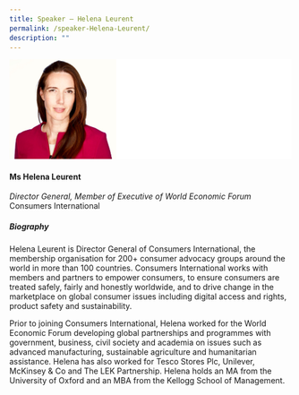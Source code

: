 ```yaml
---
title: Speaker – Helena Leurent
permalink: /speaker-Helena-Leurent/
description: ""
---
```

![](/images/Speakers/Helena%20Leurent%20Photo.jpg)

#### **Ms Helena Leurent**

*Director General, Member of Executive of World Economic Forum*  
Consumers International

##### **Biography**
Helena Leurent is Director General of Consumers International, the membership organisation for 200+ consumer advocacy groups around the world in more than 100 countries. Consumers International works with members and partners to empower consumers, to ensure consumers are treated safely, fairly and honestly worldwide, and to drive change in the marketplace on global consumer issues including digital access and rights, product safety and sustainability. 
 
Prior to joining Consumers International, Helena worked for the World Economic Forum developing global partnerships and programmes with government, business, civil society and academia on issues such as advanced manufacturing, sustainable agriculture and humanitarian assistance. Helena has also worked for Tesco Stores Plc, Unilever, McKinsey & Co and The LEK Partnership. Helena holds an MA from the University of Oxford and an MBA from the Kellogg School of Management.